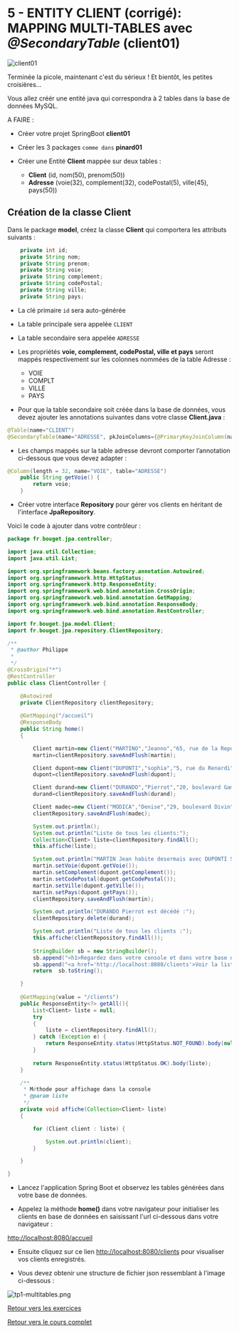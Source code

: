 # 5 - ENTITY CLIENT (corrigé): MAPPING MULTI-TABLES avec *@SecondaryTable* (**client01**)

![client01](images/client01.png)

Terminée la picole, maintenant c'est du sérieux !
Et bientôt, les petites croisières...

Vous allez créér une entité java qui correspondra à 2 tables dans la base de données MySQL.

A FAIRE :

- Créer votre projet SpringBoot **client01** 
- Créer les 3 packages `comme dans` **pinard01**

- Créer une Entité **Client** mappée sur deux tables :

  - **Client** (id, nom(50), prenom(50))
  - **Adresse** (voie(32), complement(32), codePostal(5), ville(45), pays(50))

## Création de la classe Client

Dans le package **model**, créez la classe **Client** qui comportera les attributs suivants :

```java
    private int id;
    private String nom;
    private String prenom;
    private String voie;
    private String complement;
    private String codePostal;
    private String ville;
    private String pays;
```

- La clé primaire `id` sera auto-générée
- La table principale sera appelée `CLIENT`
- La table secondaire sera appelée `ADRESSE`
- Les propriétés **voie, complement, codePostal, ville et pays** seront mappés respectivement sur les colonnes nommées de la table Adresse :

  - VOIE
  - COMPLT
  - VILLE
  - PAYS

- Pour que la table secondaire soit créée dans la base de données, vous devez ajouter les annotations suivantes dans votre classe **Client.java** :

```java
@Table(name="CLIENT")
@SecondaryTable(name="ADRESSE", pkJoinColumns={@PrimaryKeyJoinColumn(name="ID_CLIENT")})

```

- Les champs mappés sur la table adresse devront comporter l’annotation ci-dessous que vous devez adapter :

```java
@Column(length = 32, name="VOIE", table="ADRESSE")
	public String getVoie() {
		return voie;
	}
```

- Créer votre interface **Repository** pour gérer vos clients en héritant de l'interface **JpaRepository**.

Voici le code à ajouter dans votre contrôleur :

```java
package fr.bouget.jpa.controller;

import java.util.Collection;
import java.util.List;

import org.springframework.beans.factory.annotation.Autowired;
import org.springframework.http.HttpStatus;
import org.springframework.http.ResponseEntity;
import org.springframework.web.bind.annotation.CrossOrigin;
import org.springframework.web.bind.annotation.GetMapping;
import org.springframework.web.bind.annotation.ResponseBody;
import org.springframework.web.bind.annotation.RestController;

import fr.bouget.jpa.model.Client;
import fr.bouget.jpa.repository.ClientRepository;

/**
 * @author Philippe
 *
 */
@CrossOrigin("*")
@RestController
public class ClientController {

	@Autowired
	private ClientRepository clientRepository;
	
	@GetMapping("/accueil")
	@ResponseBody
	public String home()
	{

		Client martin=new Client("MARTINO","Jeanno","65, rue de la Republico","","78105","VERSAILLES", "FRANCE");
		martin=clientRepository.saveAndFlush(martin);

		Client dupont=new Client("DUPONTI","sophia","5, rue du Renardi","","75014","PARIS","FRANCE");
		dupont=clientRepository.saveAndFlush(dupont);

		Client durand=new Client("DURANDO","Pierrot","20, boulevard Gambetto","","78200","POISSY","FRANCE");
		durand=clientRepository.saveAndFlush(durand);

		Client madec=new Client("MODICA","Denise","29, boulevard Divin","","78400","POISSY","FRANCE");
		clientRepository.saveAndFlush(madec);

		System.out.println();
		System.out.println("Liste de tous les clients:");
		Collection<Client> liste=clientRepository.findAll();
		this.affiche(liste);

		System.out.println("MARTIN Jean habite desormais avec DUPONTI Sophia :");
		martin.setVoie(dupont.getVoie());
		martin.setComplement(dupont.getComplement());
		martin.setCodePostal(dupont.getCodePostal());
		martin.setVille(dupont.getVille());
		martin.setPays(dupont.getPays());
		clientRepository.saveAndFlush(martin);

		System.out.println("DURANDO Pierrot est décédé :");
		clientRepository.delete(durand);

		System.out.println("Liste de tous les clients :");
		this.affiche(clientRepository.findAll());
		
		StringBuilder sb = new StringBuilder();
		sb.append("<h1>Regardez dans votre console et dans votre base de données MySQL <strong>JPA</strong></h1>");
		sb.append("<a href='http://localhost:8080/clients'>Voir la liste des clients enregistrés</a>");
		return  sb.toString();

	}
	
	@GetMapping(value = "/clients")
	public ResponseEntity<?> getAll(){
		List<Client> liste = null;
		try
		{
			liste = clientRepository.findAll();
		} catch (Exception e) {
			return ResponseEntity.status(HttpStatus.NOT_FOUND).body(null);
		}
		
		return ResponseEntity.status(HttpStatus.OK).body(liste);
	}

	/**
	 * Méthode pour affichage dans la console
	 * @param liste
	 */
	private void affiche(Collection<Client> liste)
	{

		for (Client client : liste) {

			System.out.println(client);
		}

	}

}

```

- Lancez l'application Spring Boot et observez les tables générées dans votre base de données.

- Appelez la méthode **home()** dans votre navigateur pour initialiser les clients en base de données en saisissant l'url ci-dessous dans votre navigateur :
  
[http://localhost:8080/accueil](http://localhost:8080/accueil)

- Ensuite cliquez sur ce lien [http://localhost:8080/clients](http://localhost:8080/clients) pour visualiser vos clients enregistrés.

- Vous devez obtenir une structure de fichier json ressemblant à l'image ci-dessous :

![tp1-multitables.png](images/client05-resultat.png)

[Retour vers les exercices](https://pbouget.github.io/cours/framework-back/1-jpa-orm/mapping-orm.html)

[Retour vers le cours complet](https://pbouget.github.io/cours/)